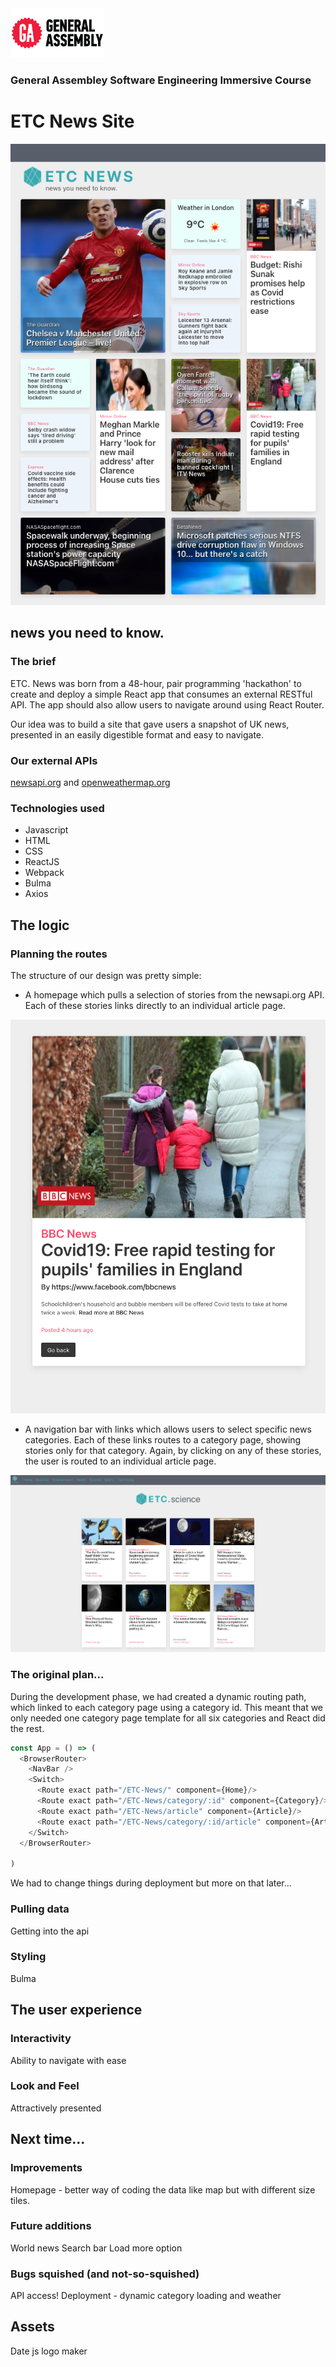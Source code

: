 <img src="https://github.com/ketka82uk/Tic-Tac-Dino/blob/master/unnamed.png?raw=true" alt="drawing" width="150"/>

### General Assembley Software Engineering Immersive Course

# ETC News Site

<img src="homepage.png"/>

## news you need to know.


### The brief
ETC. News was born from a 48-hour, pair programming 'hackathon' to create and deploy a simple React app that consumes an external RESTful API. The app should also allow users to navigate around using React Router. 

Our idea was to build a site that gave users a snapshot of UK news, presented in an easily digestible format and easy to navigate.

### Our external APIs
[newsapi.org](https://newsapi.org/) and [openweathermap.org](https://openweathermap.org/)

### Technologies used
* Javascript
* HTML
* CSS
* ReactJS
* Webpack
* Bulma
* Axios

## The logic

### Planning the routes
The structure of our design was pretty simple: 

* A homepage which pulls a selection of stories from the newsapi.org API. Each of these stories links directly to an individual article page.

<img src="article.png"/>

* A navigation bar with links which allows users to select specific news categories. Each of these links routes to a category page, showing stories only for that category. Again, by clicking on any of these stories, the user is routed to an individual article page. 

<img src="category.png"/>


### The original plan...

During the development phase, we had created a dynamic routing path, which linked to each category page using a category id. This meant that we only needed one category page template for all six categories and React did the rest. 

~~~javascript
const App = () => (
  <BrowserRouter>
    <NavBar />
    <Switch>
      <Route exact path="/ETC-News/" component={Home}/>
      <Route exact path="/ETC-News/category/:id" component={Category}/>
      <Route exact path="/ETC-News/article" component={Article}/>
      <Route exact path="/ETC-News/category/:id/article" component={Article}/>
    </Switch>
  </BrowserRouter>

)
~~~

We had to change things during deployment but more on that later...

### Pulling data
Getting into the api


### Styling
Bulma


## The user experience

### Interactivity
Ability to navigate with ease

### Look and Feel
Attractively presented

## Next time...

### Improvements
Homepage - better way of coding the data like map but with different size tiles.


### Future additions
World news
Search bar
Load more option

### Bugs squished (and not-so-squished)
API access!
Deployment - dynamic category loading and weather

## Assets
Date js
logo maker



